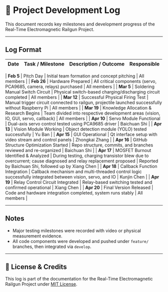 # 📅 Project Development Log

This document records key milestones and development progress of the Real-Time Electromagnetic Railgun Project.

---

##  Log Format

| Date       | Task / Milestone                                 | Description / Outcome                                     | Responsible |
|------------|--------------------------------------------------|------------------------------------------------------------|-------------|

| **Feb 5**  |  Pitch Day                                      | Initial team formation and concept pitching                | All members |
| **Feb 26** |  Hardware Prepared                              | All critical components (servo, PCA9685, camera, relays) purchased | All members |
| **Mar 5**  |  Soldering Manual Switch Circuit                | Physical switch-based charging/discharging circuit completed | All members |
| **Mar 12** |  Successful Physical Firing Test                | Manual trigger circuit connected to railgun, projectile launched successfully without Raspberry Pi | All members |
| **Mar 19** |  Knowledge Allocation & Research Begins         | Team divided into respective development areas (vision, IO, GUI, servo, callback) | All members |
| **Apr 10** |  Servo Module Functional                        | Dual-axis servo control tested using PCA9685 driver         | Baichuan Shi |
| **Apr 13** |  Vision Module Working                         | Object detection module (YOLO) tested successfully           | Yu Ban |
| **Apr 15** |  GUI Operational                                | Qt interface setup with video stream and control panels      | Zhongkai Zhang |
| **Apr 16** |  GitHub Structure Optimization Started          | Repo structure, commits, and branches reviewed and re-organized | Baichuan Shi |
| **Apr 17** |  MOSFET Burnout Identified & Analyzed          | During testing, charging transistor blew due to overcurrent; cause diagnosed and relay replacement proposed | Reported by Baichuan Shi, followed up by Xiang Chen |
| **Apr 18** |  Callback Function Integration                  | Callback mechanism and multi-threaded control logic successfully integrated between vision, servo, and IO | Kunjin Chen |
| **Apr 19** |  Relay Control Circuit Integrated               | Relay-based switching tested and confirmed operational       | Xiang Chen |
| **Apr 20** |  Final Version Released                         | Code and hardware integration completed, system runs stably | All members |

---

##  Notes

- Major testing milestones were recorded with video or physical measurement evidence.
- All code components were developed and pushed under `feature/` branches, then integrated via `develop`.

---

## 📜 License & Credits

This log is part of the documentation for the Real-Time Electromagnetic Railgun Project under [MIT License](../LICENSE).
